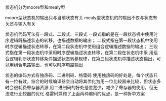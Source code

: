 状态机分为moore型和mealy型

moore型状态机的输出只与当前状态有关
mealy型状态机的的输出不仅与状态有关还与输入有关

状态机代码写法有一段式、二段式、三段式
一段式指的是在一段状态机中使用时序逻辑既描述状态的转移，也描述数据的输出；
二段式指在第一段状态机中使用时序逻辑描述状态转移，在第二段状态机中使用组合逻辑描述数据的输出；
三段式指在第一段状态机中采用时序逻辑描述状态转移，在第二段在状态机中采 用组合逻辑判断状态转移条件描述状态转移规律，在第三段状态机中描述状态输出，可以用组合电路输出，也可以时序电路输出

状态的编码方式有独热码、二进制码、格雷码
使用独热码的好处是，每个状态只有一位有效，综合的时候编译器会自动将其优化为用一位比较器来比较，但状态多时会很耗费寄存器资源
用二进制码的好处是位宽少，减少了寄存器的使用，但无法进行比较器的优化
格雷码兼顾了上面两种编码的优点，是一种折中方案
